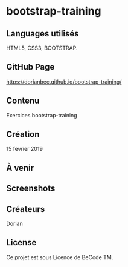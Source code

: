 # bootstrap-training


## Languages utilisés

HTML5, CSS3, BOOTSTRAP.

## GitHub Page 

https://dorianbec.github.io/bootstrap-training/

## Contenu

Exercices bootstrap-training

## Création

15 fevrier 2019

## À venir

## Screenshots

## Créateurs

Dorian

## License

Ce projet est sous Licence de BeCode TM.
